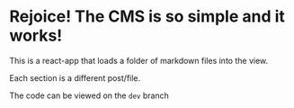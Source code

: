 # Rejoice! The CMS is so simple and it works!

This is a react-app that loads a folder of markdown files into the view.

Each section is a different post/file.

The code can be viewed on the `dev` branch 
